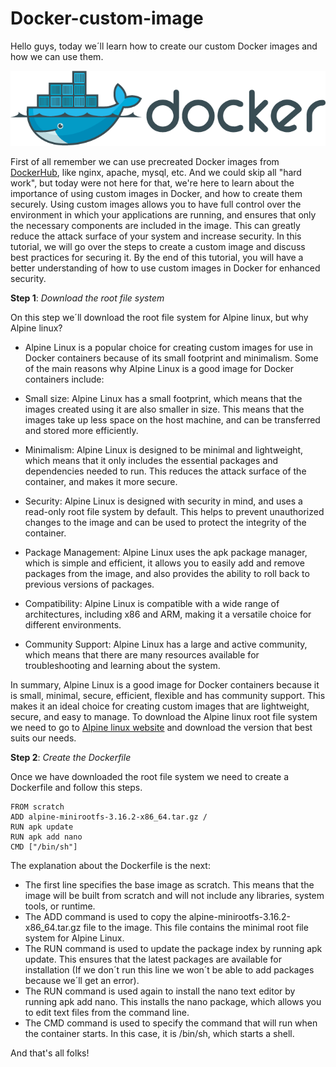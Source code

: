 # Docker-custom-image

Hello guys, today we´ll learn how to create our custom Docker images and how we can use them.


![alt text](https://github.com/DockerSailor/Docker-custom-image/blob/main/dockerlogo.png?raw=true)


First of all remember we can use precreated Docker images from [DockerHub](https://hub.docker.com/), like nginx, apache, mysql, etc. And we could skip all "hard work", but today were not here for that, we're here to learn about the importance of using custom images in Docker, and how to create them securely. Using custom images allows you to have full control over the environment in which your applications are running, and ensures that only the necessary components are included in the image. This can greatly reduce the attack surface of your system and increase security. In this tutorial, we will go over the steps to create a custom image and discuss best practices for securing it. By the end of this tutorial, you will have a better understanding of how to use custom images in Docker for enhanced security.

**Step 1**: *Download the root file system*

On this step we´ll download the root file system for Alpine linux, but why Alpine linux?

  - Alpine Linux is a popular choice for creating custom images for use in Docker containers because of its small footprint and minimalism. Some of the main reasons why Alpine Linux is a good image for Docker containers include:

  - Small size: Alpine Linux has a small footprint, which means that the images created using it are also smaller in size. This means that the images take up less space on the host machine, and can be transferred and stored more efficiently.

  - Minimalism: Alpine Linux is designed to be minimal and lightweight, which means that it only includes the essential packages and dependencies needed to run. This reduces the attack surface of the container, and makes it more secure.

  - Security: Alpine Linux is designed with security in mind, and uses a read-only root file system by default. This helps to prevent unauthorized changes to the image and can be used to protect the integrity of the container.

  - Package Management: Alpine Linux uses the apk package manager, which is simple and efficient, it allows you to easily add and remove packages from the image, and also provides the ability to roll back to previous versions of packages.

  - Compatibility: Alpine Linux is compatible with a wide range of architectures, including x86 and ARM, making it a versatile choice for different environments.

  - Community Support: Alpine Linux has a large and active community, which means that there are many resources available for troubleshooting and learning about the system.
  
In summary, Alpine Linux is a good image for Docker containers because it is small, minimal, secure, efficient, flexible and has community support. This makes it an ideal choice for creating custom images that are lightweight, secure, and easy to manage. To download the Alpine linux root file system we need to go to [Alpine linux website](https://alpinelinux.org/downloads/) and download the version that best suits our needs.

**Step 2**: *Create the Dockerfile*

Once we have downloaded the root file system we need to create a Dockerfile and follow this steps.

```
FROM scratch
ADD alpine-minirootfs-3.16.2-x86_64.tar.gz /
RUN apk update
RUN apk add nano
CMD ["/bin/sh"]
```

The explanation about the Dockerfile is the next:

  - The first line specifies the base image as scratch. This means that the image will be built from scratch and will not include any libraries, system tools, or runtime.
  - The ADD command is used to copy the alpine-minirootfs-3.16.2-x86_64.tar.gz file to the image. This file contains the minimal root file system for Alpine Linux.
  - The RUN command is used to update the package index by running apk update. This ensures that the latest packages are available for installation (If we don´t run this line we won´t be able to add packages because we´ll get an error).
  - The RUN command is used again to install the nano text editor by running apk add nano. This installs the nano package, which allows you to edit text files from the command line.
  - The CMD command is used to specify the command that will run when the container starts. In this case, it is /bin/sh, which starts a shell.

And that's all folks!
